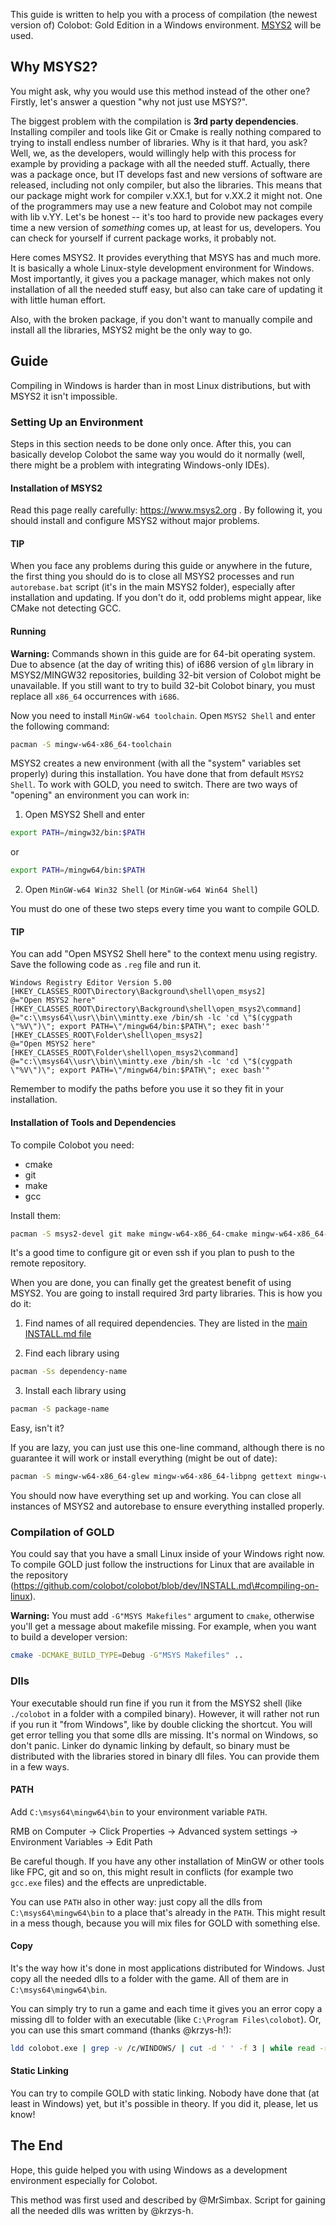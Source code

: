 This guide is written to help you with a process of compilation (the newest version of) Colobot: Gold Edition in a Windows environment. [MSYS2](http://sourceforge.net/projects/msys2/) will be used.

Why MSYS2?
----------

You might ask, why you would use this method instead of the other one? Firstly, let's answer a question "why not just use MSYS?".

The biggest problem with the compilation is **3rd party dependencies**. Installing compiler and tools like Git or Cmake is really nothing compared to trying to install endless number of libraries. Why is it that hard, you ask? Well, we, as the developers, would willingly help with this process for example by providing a package with all the needed stuff. Actually, there was a package once, but IT develops fast and new versions of software are released, including not only compiler, but also the libraries. This means that our package might work for compiler v.XX.1, but for v.XX.2 it might not. One of the programmers may use a new feature and Colobot may not compile with lib v.YY. Let's be honest -- it's too hard to provide new packages every time a new version of *something* comes up, at least for us, developers. You can check for yourself if current package works, it probably not.

Here comes MSYS2. It provides everything that MSYS has and much more. It is basically a whole Linux-style development environment for Windows. Most importantly, it gives you a package manager, which makes not only installation of all the needed stuff easy, but also can take care of updating it with little human effort.

Also, with the broken package, if you don't want to manually compile and install all the libraries, MSYS2 might be the only way to go.

Guide
-----

Compiling in Windows is harder than in most Linux distributions, but with MSYS2 it isn't impossible.

### Setting Up an Environment

Steps in this section needs to be done only once. After this, you can basically develop Colobot the same way you would do it normally (well, there might be a problem with integrating Windows-only IDEs).

#### Installation of MSYS2

Read this page really carefully: <https://www.msys2.org> . By following it, you should install and configure MSYS2 without major problems.

#### TIP
When you face any problems during this guide or anywhere in the future, the first thing you should do is to close all MSYS2 processes and run `autorebase.bat` script (it's in the main MSYS2 folder), especially after installation and updating. If you don't do it, odd problems might appear, like CMake not detecting GCC.

#### Running

**Warning:** Commands shown in this guide are for 64-bit operating system. Due to absence (at the day of writing this) of i686 version of `glm` library in MSYS2/MINGW32 repositories, building 32-bit version of Colobot might be unavailable. If you still want to try to build 32-bit Colobot binary, you must replace all `x86_64` occurrences with `i686`.

Now you need to install `MinGW-w64 toolchain`. Open `MSYS2 Shell` and enter the following command:

```sh
pacman -S mingw-w64-x86_64-toolchain
```

MSYS2 creates a new environment (with all the "system" variables set properly) during this installation. You have done that from default `MSYS2 Shell`. To work with GOLD, you need to switch. There are two ways of "opening" an environment you can work in:

1. Open MSYS2 Shell and enter

```sh
export PATH=/mingw32/bin:$PATH
```

or

```sh
export PATH=/mingw64/bin:$PATH
```

2. Open `MinGW-w64 Win32 Shell` (or `MinGW-w64 Win64 Shell`)

You must do one of these two steps every time you want to compile GOLD.

#### TIP
You can add "Open MSYS2 Shell here" to the context menu using registry. Save the following code as `.reg` file and run it.

```
Windows Registry Editor Version 5.00
[HKEY_CLASSES_ROOT\Directory\Background\shell\open_msys2]
@="Open MSYS2 here"
[HKEY_CLASSES_ROOT\Directory\Background\shell\open_msys2\command]
@="c:\\msys64\\usr\\bin\\mintty.exe /bin/sh -lc 'cd \"$(cygpath \"%V\")\"; export PATH=\"/mingw64/bin:$PATH\"; exec bash'"
[HKEY_CLASSES_ROOT\Folder\shell\open_msys2]
@="Open MSYS2 here"
[HKEY_CLASSES_ROOT\Folder\shell\open_msys2\command]
@="c:\\msys64\\usr\\bin\\mintty.exe /bin/sh -lc 'cd \"$(cygpath \"%V\")\"; export PATH=\"/mingw64/bin:$PATH\"; exec bash'"
```

Remember to modify the paths before you use it so they fit in your installation.

#### Installation of Tools and Dependencies

To compile Colobot you need:

- cmake
- git
- make
- gcc

Install them:

```sh
pacman -S msys2-devel git make mingw-w64-x86_64-cmake mingw-w64-x86_64-gcc
```

It's a good time to configure git or even ssh if you plan to push to the remote repository.

When you are done, you can finally get the greatest benefit of using MSYS2. You are going to install required 3rd party libraries. This is how you do it:

1. Find names of all required dependencies. They are listed in the [main INSTALL.md file](/INSTALL.md#compiling-on-linux)

2. Find each library using

```sh
pacman -Ss dependency-name
```

3. Install each library using

```sh
pacman -S package-name
```

Easy, isn't it?

If you are lazy, you can just use this one-line command, although there is no guarantee it will work or install everything (might be out of date):

```sh
pacman -S mingw-w64-x86_64-glew mingw-w64-x86_64-libpng gettext mingw-w64-x86_64-gettext mingw-w64-x86_64-libpng mingw-w64-x86_64-libsndfile mingw-w64-x86_64-libvorbis mingw-w64-x86_64-libogg mingw-w64-x86_64-openal mingw-w64-x86_64-physfs mingw-w64-x86_64-SDL2 mingw-w64-x86_64-SDL2_image mingw-w64-x86_64-SDL2_ttf mingw-w64-x86_64-glm
```

You should now have everything set up and working. You can close all instances of MSYS2 and autorebase to ensure everything installed properly.

### Compilation of GOLD

You could say that you have a small Linux inside of your Windows right now. To compile GOLD just follow the instructions for Linux that are available in the repository (https://github.com/colobot/colobot/blob/dev/INSTALL.md\#compiling-on-linux).

**Warning:** You must add `-G"MSYS Makefiles"` argument to `cmake`, otherwise you'll get a message about makefile missing. For example, when you want to build a developer version:

```sh
cmake -DCMAKE_BUILD_TYPE=Debug -G"MSYS Makefiles" ..
```

### Dlls

Your executable should run fine if you run it from the MSYS2 shell (like `./colobot` in a folder with a compiled binary). However, it will rather not run if you run it "from Windows", like by double clicking the shortcut. You will get error telling you that some dlls are missing. It's normal on Windows, so don't panic. Linker do dynamic linking by default, so binary must be distributed with the libraries stored in binary dll files. You can provide them in a few ways.

#### PATH

Add `C:\msys64\mingw64\bin` to your environment variable `PATH`.

RMB on Computer -&gt; Click Properties -&gt; Advanced system settings -&gt; Environment Variables -&gt; Edit Path

Be careful though. If you have any other installation of MinGW or other tools like FPC, git and so on, this might result in conflicts (for example two `gcc.exe` files) and the effects are unpredictable.

You can use `PATH` also in other way: just copy all the dlls from `C:\msys64\mingw64\bin` to a place that's already in the `PATH`. This might result in a mess though, because you will mix files for GOLD with something else.

#### Copy

It's the way how it's done in most applications distributed for Windows. Just copy all the needed dlls to a folder with the game. All of them are in `C:\msys64\mingw64\bin`.

You can simply try to run a game and each time it gives you an error copy a missing dll to folder with an executable (like `C:\Program Files\colobot`). Or, you can use this smart command (thanks @krzys-h!):

```sh
ldd colobot.exe | grep -v /c/WINDOWS/ | cut -d ' ' -f 3 | while read -r line; do cp $line /c/path/to/the/game; done
```

#### Static Linking

You can try to compile GOLD with static linking. Nobody have done that (at least in Windows) yet, but it's possible in theory. If you did it, please, let us know!

The End
-------

Hope, this guide helped you with using Windows as a development environment especially for Colobot.

This method was first used and described by @MrSimbax. Script for gaining all the needed dlls was written by @krzys-h.
